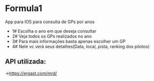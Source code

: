 # Formula1
App para IOS para consulta de GPs por anos

- 1# Escolha o ano em que deseja consultar
- 2# Veja todos os GPs realizados no ano
- 3# Para mais informações basta apenas escolher um GP
- 4# Nele vc verá seus detalhes(Data, local, pista, ranking dos pilotos)

## API utilizada:
  ->https://ergast.com/mrd/
